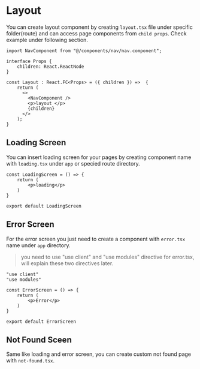 # Layout

You can create layout component by creating `layout.tsx` file under specific folder(route) and can access page components from `child props`. Check example under following section.

```
import NavComponent from "@/components/nav/nav.component";

interface Props {
    children: React.ReactNode
}

const Layout : React.FC<Props> = ({ children }) =>  {
    return (
      <>
        <NavComponent />
        <p>layout </p>
        {children}
      </>
    );
}
```


## Loading Screen

You can insert loading screen for your pages by creating component name with `loading.tsx` under `app` or specied route directory. 

```
const LoadingScreen = () => {
    return (
        <p>loading</p>
    )
}

export default LoadingScreen
```

## Error Screen

For the error screen you just need to create a component with `error.tsx` name under `app` directory.
> you need to use "use client" and "use modules" directive for error.tsx, will explain these two directives later.

```
"use client"
"use modules"

const ErrorScreen = () => {
    return (
        <p>Error</p>
    )
}

export default ErrorScreen

```

## Not Found Sceen

Same like loading and error screen, you can create custom not found page with `not-found.tsx`.
